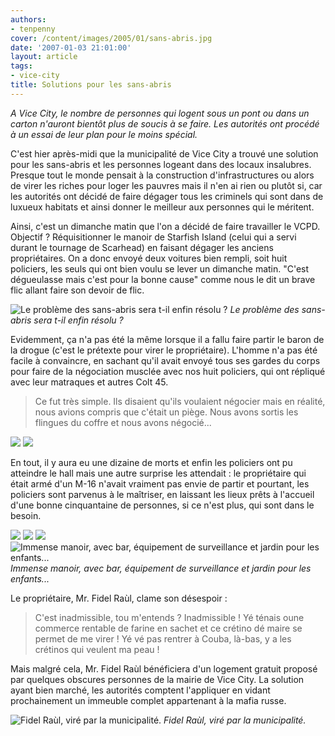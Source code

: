 ```yaml
---
authors:
- tenpenny
cover: /content/images/2005/01/sans-abris.jpg
date: '2007-01-03 21:01:00'
layout: article
tags:
- vice-city
title: Solutions pour les sans-abris
---
```



_A Vice City, le nombre de personnes qui logent sous un pont ou dans un carton n'auront bientôt plus de soucis à se faire. Les autorités ont procédé à un essai de leur plan pour le moins spécial._

C'est hier après-midi que la municipalité de Vice City a trouvé une solution pour les sans-abris et les personnes logeant dans des locaux insalubres. Presque tout le monde pensait à la construction d'infrastructures ou alors de virer les riches pour loger les pauvres mais il n'en ai rien ou plutôt si, car les autorités ont décidé de faire dégager tous les criminels qui sont dans de luxueux habitats et ainsi donner le meilleur aux personnes qui le méritent.

Ainsi, c'est un dimanche matin que l'on a décidé de faire travailler le VCPD. Objectif ? Réquisitionner le manoir de Starfish Island (celui qui a servi durant le tournage de Scarhead) en faisant dégager les anciens propriétaires. On a donc envoyé deux voitures bien rempli, soit huit policiers, les seuls qui ont bien voulu se lever un dimanche matin. "C'est dégueulasse mais c'est pour la bonne cause" comme nous le dit un brave flic allant faire son devoir de flic.

![Le problème des sans-abris sera t-il enfin résolu ?](/content/images/2005/01/sans-abris.jpg)
_Le problème des sans-abris sera t-il enfin résolu ?_

Evidemment, ça n'a pas été la même lorsque il a fallu faire partir le baron de la drogue (c'est le prétexte pour virer le propriétaire). L'homme n'a pas été facile à convaincre, en sachant qu'il avait envoyé tous ses gardes du corps pour faire de la négociation musclée avec nos huit policiers, qui ont répliqué avec leur matraques et autres Colt 45.

> Ce fut très simple. Ils disaient qu'ils voulaient négocier mais en réalité, nous avions compris que c'était un piège. Nous avons sortis les flingues du coffre et nous avons négocié...

![](/content/images/2005/01/manoir1.jpg)
![](/content/images/2005/01/manoir2.jpg)

En tout, il y aura eu une dizaine de morts et enfin les policiers ont pu atteindre le hall mais une autre surprise les attendait : le propriétaire qui était armé d'un M-16 n'avait vraiment pas envie de partir et pourtant, les policiers sont parvenus à le maîtriser, en laissant les lieux prêts à l'accueil d'une bonne cinquantaine de personnes, si ce n'est plus, qui sont dans le besoin.

![](/content/images/2005/01/manoir3.jpg)
![](/content/images/2005/01/manoir4.jpg)
![](/content/images/2005/01/manoir5.jpg)
![Immense manoir, avec bar, équipement de surveillance et jardin pour les enfants...](/content/images/2005/01/manoir6.jpg)
_Immense manoir, avec bar, équipement de surveillance et jardin pour les enfants..._

Le propriétaire, Mr. Fidel Raùl, clame son désespoir :

> C'est inadmissible, tou m'entends ? Inadmissible ! Yé ténais oune commerce rentable de farine en sachet et ce crétino dé maire se permet de me virer ! Yé vé pas rentrer à Couba, là-bas, y a les crétinos qui veulent ma peau !

Mais malgré cela, Mr. Fidel Raùl bénéficiera d'un logement gratuit proposé par quelques obscures personnes de la mairie de Vice City. La solution ayant bien marché, les autorités comptent l'appliquer en vidant prochainement un immeuble complet appartenant à la mafia russe.

![Fidel Raùl, viré par la municipalité.](/content/images/2005/01/fidel-ra_l.jpg)
_Fidel Raùl, viré par la municipalité._